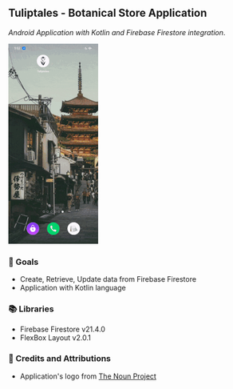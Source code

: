 ## Tuliptales - Botanical Store Application

*Android Application with Kotlin and Firebase Firestore integration*.

![Application GIF demo](./assets/demo.gif)



### 🎇 Goals

- Create, Retrieve, Update data from Firebase Firestore
- Application with Kotlin language



### 📚 Libraries

- Firebase Firestore v21.4.0
- FlexBox Layout v2.0.1



### 🔔 Credits and Attributions

- Application's logo from [The Noun Project](https://thenounproject.com/)
